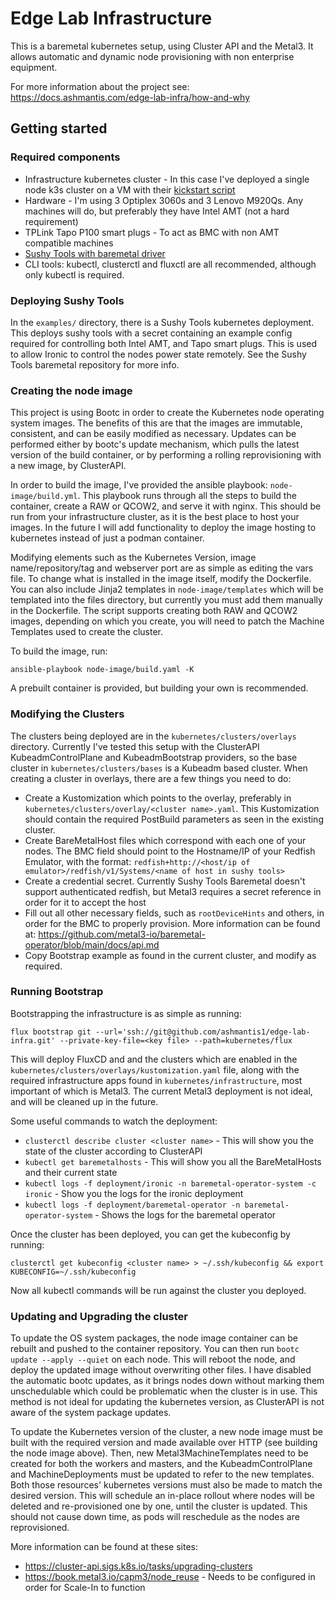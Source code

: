 # Edge Lab Infrastructure

This is a baremetal kubernetes setup, using Cluster API and the Metal3. It allows automatic and dynamic node provisioning with non enterprise equipment.

For more information about the project see: https://docs.ashmantis.com/edge-lab-infra/how-and-why

## Getting started 

### Required components
- Infrastructure kubernetes cluster - In this case I've deployed a single node k3s cluster on a VM with their [kickstart script](https://docs.k3s.io/quick-start)
- Hardware - I'm using 3 Optiplex 3060s and 3 Lenovo M920Qs. Any machines will do, but preferably they have Intel AMT (not a hard requirement)
- TPLink Tapo P100 smart plugs - To act as BMC with non AMT compatible machines
- [Sushy Tools with baremetal driver](https://github.com/ashmantis1/sushy-tools-baremetal)
- CLI tools: kubectl, clusterctl and fluxctl are all recommended, although only kubectl is required. 

### Deploying Sushy Tools
In the `examples/` directory, there is a Sushy Tools kubernetes deployment. This deploys sushy tools with a secret containing an example config required for controlling both Intel AMT, and Tapo smart plugs. This is used to allow Ironic to control the nodes power state remotely. See the Sushy Tools baremetal repository for more info.

### Creating the node image
This project is using Bootc in order to create the Kubernetes node operating system images. The benefits of this are that the images are immutable, consistent, and can be easily modified as necessary. Updates can be performed either by bootc's update mechanism, which pulls the latest version of the build container, or by performing a rolling reprovisioning with a new image, by ClusterAPI.

In order to build the image, I've provided the ansible playbook: `node-image/build.yml`. This playbook runs through all the steps to build the container, create a RAW or QCOW2, and serve it with nginx. This should be run from your infrastructure cluster, as it is the best place to host your images. In the future I will add functionality to deploy the image hosting to kubernetes instead of just a podman container.

Modifying elements such as the Kubernetes Version, image name/repository/tag and webserver port are as simple as editing the vars file. To change what is installed in the image itself, modify the Dockerfile. You can also include Jinja2 templates in `node-image/templates` which will be templated into the files directory, but currently you must add them manually in the Dockerfile. The script supports creating both RAW and QCOW2 images, depending on which you create, you will need to patch the Machine Templates used to create the cluster.

To build the image, run: 

`ansible-playbook node-image/build.yaml -K`

A prebuilt container is provided, but building your own is recommended.

### Modifying the Clusters
The clusters being deployed are in the `kubernetes/clusters/overlays` directory. Currently I've tested this setup with the ClusterAPI KubeadmControlPlane and KubeadmBootstrap providers, so the base cluster in `kubernetes/clusters/bases` is a Kubeadm based cluster.
When creating a cluster in overlays, there are a few things you need to do: 
- Create a Kustomization which points to the overlay, preferably in `kubernetes/clusters/overlay/<cluster name>.yaml`. This Kustomization should contain the required PostBuild parameters as seen in the existing cluster.
- Create BareMetalHost files which correspond with each one of your nodes. The BMC field should point to the Hostname/IP of your Redfish Emulator, with the format: `redfish+http://<host/ip of emulator>/redfish/v1/Systems/<name of host in sushy tools>`
- Create a credential secret. Currently Sushy Tools Baremetal doesn't support authenticated redfish, but Metal3 requires a secret reference in order for it to accept the host
- Fill out all other necessary fields, such as `rootDeviceHints` and others, in order for the BMC to properly provision. More information can be found at: https://github.com/metal3-io/baremetal-operator/blob/main/docs/api.md
- Copy Bootstrap example as found in the current cluster, and modify as required.

### Running Bootstrap
Bootstrapping the infrastructure is as simple as running: 

`flux bootstrap git --url='ssh://git@github.com/ashmantis1/edge-lab-infra.git' --private-key-file=<key file> --path=kubernetes/flux`

This will deploy FluxCD and and the clusters which are enabled in the `kubernetes/clusters/overlays/kustomization.yaml` file, along with the required infrastructure apps found in `kubernetes/infrastructure`, most important of which is Metal3. The current Metal3 deployment is not ideal, and will be cleaned up in the future.

Some useful commands to watch the deployment: 

- `clusterctl describe cluster <cluster name>` - This will show you the state of the cluster according to ClusterAPI
- `kubectl get baremetalhosts` - This will show you all the BareMetalHosts and their current state
- `kubectl logs -f deployment/ironic -n baremetal-operator-system -c ironic` - Show you the logs for the ironic deployment
- `kubectl logs -f deployment/baremetal-operator -n baremetal-operator-system` - Shows the logs for the baremetal operator

Once the cluster has been deployed, you can get the kubeconfig by running: 

`clusterctl get kubeconfig <cluster name> > ~/.ssh/kubeconfig && export KUBECONFIG=~/.ssh/kubeconfig`

Now all kubectl commands will be run against the cluster you deployed.

### Updating and Upgrading the cluster 
To update the OS system packages, the node image container can be rebuilt and pushed to the container repository. You can then run `bootc update --apply --quiet` on each node. This will reboot the node, and deploy the updated image without overwriting other files. I have disabled the automatic bootc updates, as it brings nodes down without marking them unschedulable which could be problematic when the cluster is in use. This method is not ideal for updating the kubernetes version, as ClusterAPI is not aware of the system package updates.

To update the Kubernetes version of the cluster, a new node image must be built with the required version and made available over HTTP (see building the node image above). Then, new Metal3MachineTemplates need to be created for both the workers and masters, and the KubeadmControlPlane and MachineDeployments must be updated to refer to the new templates. Both those resources' kubernetes versions must also be made to match the desired version. This will schedule an in-place rollout where nodes will be deleted and re-provisioned one by one, until the cluster is updated. This should not cause down time, as pods will reschedule as the nodes are reprovisioned.

More information can be found at these sites:
- https://cluster-api.sigs.k8s.io/tasks/upgrading-clusters
- https://book.metal3.io/capm3/node_reuse - Needs to be configured in order for Scale-In to function

  

